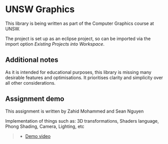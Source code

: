 # UNSW Graphics

This library is being written as part of the Computer Graphics course at UNSW.

The project is set up as an eclipse project, so can be imported via the import option *Existing Projects into Workspace*.

## Additional notes

As it is intended for educational purposes, this library is missing many desirable features and optimisations. It prioritises clarity and simplicity over all other considerations.

## Assignment demo 

This assignment is written by Zahid Mohammed and Sean Nguyen 

Implementation of things such as: 3D transformations, Shaders language, Phong Shading, Camera, Lighting, etc

> * [Demo video](https://drive.google.com/open?id=1owd4NCAesdKJOgO0vipCbURvFU4Vw3It)
